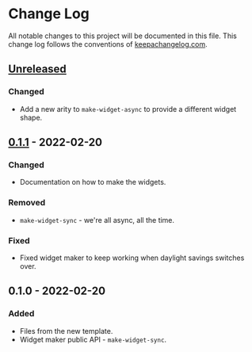 # Change Log
All notable changes to this project will be documented in this file. This change log follows the conventions of [keepachangelog.com](http://keepachangelog.com/).

## [Unreleased]
### Changed
- Add a new arity to `make-widget-async` to provide a different widget shape.

## [0.1.1] - 2022-02-20
### Changed
- Documentation on how to make the widgets.

### Removed
- `make-widget-sync` - we're all async, all the time.

### Fixed
- Fixed widget maker to keep working when daylight savings switches over.

## 0.1.0 - 2022-02-20
### Added
- Files from the new template.
- Widget maker public API - `make-widget-sync`.

[Unreleased]: https://github.com/your-name/courses-bot/compare/0.1.1...HEAD
[0.1.1]: https://github.com/your-name/courses-bot/compare/0.1.0...0.1.1
